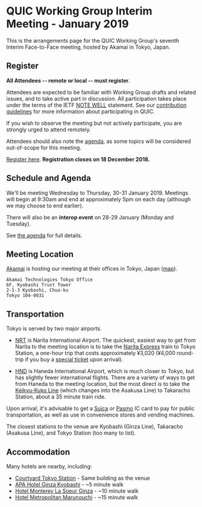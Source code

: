 # QUIC Working Group Interim Meeting - January 2019

This is the arrangements page for the QUIC Working Group's seventh Interim Face-to-Face meeting,
hosted by Akamai in Tokyo, Japan.


## Register

**All Attendees -- remote or local -- must register**.

Attendees are expected to be familiar with Working Group drafts and related issues, and to take active part in discussion. All participation takes place under the terms of the IETF [NOTE WELL](https://www.ietf.org/about/note-well.html) statement. See our [contribution guidelines](https://github.com/quicwg/base-drafts/blob/master/CONTRIBUTING.md) for more information about participating in QUIC.

If you wish to observe the meeting but not actively participate, you are strongly urged to attend remotely.

Attendees should also note the [agenda](agenda.md), as some topics will be considered out-of-scope for this meeting.

[Register here](https://goo.gl/forms/H5NA9n0eLTtsm5IU2). **Registration closes on 18 December 2018.**


## Schedule and Agenda

We'll be meeting Wednesday to Thursday, 30-31 January 2019. Meetings will begin at 9:30am and end at
approximately 5pm on each day (although we may choose to end earlier).

There will also be an **interop event** on 28-29 January (Monday and Tuesday).

See [the agenda](agenda.md) for full details.


## Meeting Location

[Akamai](https://akamai.com/) is hosting our meeting at their
offices in Tokyo, Japan ([map](https://goo.gl/maps/8cs81Mp1yJx)).

    Akamai Technologies Tokyo Office
    6F, Kyobashi Trust Tower
    2-1-3 Kyobashi, Chuo-ku
    Tokyo 104-0031


## Transportation

Tokyo is served by two major airports.

* [NRT](https://www.narita-airport.jp/en/) is Narita International Airport. The quickest, easiest
  way to get from Narita to the meeting location is to take the [Narita
  Express](http://www.jreast.co.jp/e/nex/) train to Tokyo Station, a one-hour trip that costs
  approximately ¥3,020 (¥4,000 round-trip if you buy a [special
  ticket](http://www.jreast.co.jp/e/pass/nex_round.html) upon arrival).

* [HND](http://www.haneda-airport.jp/inter/en/) is Haneda International Airport, which is much
  closer to Tokyo, but has slightly fewer international flights. There are a variety of ways to get
  from Haneda to the meeting location, but the most direct is to take the [Keikyu-Kuko
  Line](http://www.haneda-tokyo-access.com/en/) (which changes into the Asakusa Line) to Takaracho
  Station, about a 35 minute train ride.

Upon arrival, it's advisable to get a [Suica](http://www.jreast.co.jp/e/pass/suica.html) or
[Pasmo](https://www.pasmo.co.jp/en/) IC card to pay for public transportation, as well as use in
convenience stores and vending machines.

The closest stations to the venue are Kyobashi (Ginza Line), Takaracho (Asakusa Line), and Tokyo Station (too many to list).


## Accommodation

Many hotels are nearby, including:

* [Courtyard Tokyo Station](https://www.marriott.com/hotels/travel/tyogz-courtyard-tokyo-station/) - Same building as the venue
* [APA Hotel Ginza Kyobashi](https://www.apahotel.com/page.jsp?id=12&hotel_id=153) - ~5 minute walk
* [Hotel Monterey La Soeur Ginza](https://www.hotelmonterey.co.jp/en/ginza/) - ~10 minute walk
* [Hotel Metropolitan Marunouchi](https://www.hotelmetropolitanmarunouchi.jp/en) - ~15 minute walk

 
